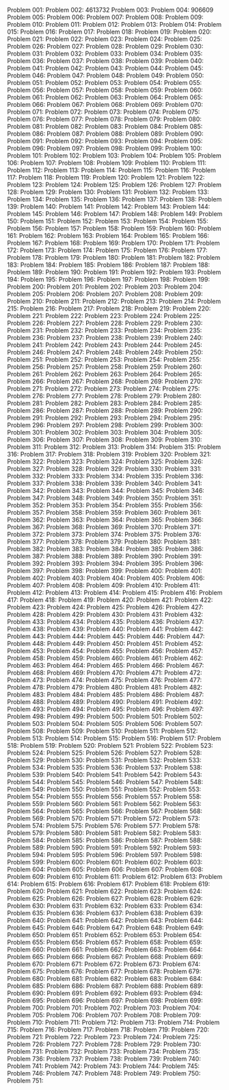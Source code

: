 Problem 001:
Problem 002: 4613732
Problem 003:
Problem 004: 906609
Problem 005:
Problem 006:
Problem 007:
Problem 008:
Problem 009:
Problem 010:
Problem 011:
Problem 012:
Problem 013:
Problem 014:
Problem 015:
Problem 016:
Problem 017:
Problem 018:
Problem 019:
Problem 020:
Problem 021:
Problem 022:
Problem 023:
Problem 024:
Problem 025:
Problem 026:
Problem 027:
Problem 028:
Problem 029:
Problem 030:
Problem 031:
Problem 032:
Problem 033:
Problem 034:
Problem 035:
Problem 036:
Problem 037:
Problem 038:
Problem 039:
Problem 040:
Problem 041:
Problem 042:
Problem 043:
Problem 044:
Problem 045:
Problem 046:
Problem 047:
Problem 048:
Problem 049:
Problem 050:
Problem 051:
Problem 052:
Problem 053:
Problem 054:
Problem 055:
Problem 056:
Problem 057:
Problem 058:
Problem 059:
Problem 060:
Problem 061:
Problem 062:
Problem 063:
Problem 064:
Problem 065:
Problem 066:
Problem 067:
Problem 068:
Problem 069:
Problem 070:
Problem 071:
Problem 072:
Problem 073:
Problem 074:
Problem 075:
Problem 076:
Problem 077:
Problem 078:
Problem 079:
Problem 080:
Problem 081:
Problem 082:
Problem 083:
Problem 084:
Problem 085:
Problem 086:
Problem 087:
Problem 088:
Problem 089:
Problem 090:
Problem 091:
Problem 092:
Problem 093:
Problem 094:
Problem 095:
Problem 096:
Problem 097:
Problem 098:
Problem 099:
Problem 100:
Problem 101:
Problem 102:
Problem 103:
Problem 104:
Problem 105:
Problem 106:
Problem 107:
Problem 108:
Problem 109:
Problem 110:
Problem 111:
Problem 112:
Problem 113:
Problem 114:
Problem 115:
Problem 116:
Problem 117:
Problem 118:
Problem 119:
Problem 120:
Problem 121:
Problem 122:
Problem 123:
Problem 124:
Problem 125:
Problem 126:
Problem 127:
Problem 128:
Problem 129:
Problem 130:
Problem 131:
Problem 132:
Problem 133:
Problem 134:
Problem 135:
Problem 136:
Problem 137:
Problem 138:
Problem 139:
Problem 140:
Problem 141:
Problem 142:
Problem 143:
Problem 144:
Problem 145:
Problem 146:
Problem 147:
Problem 148:
Problem 149:
Problem 150:
Problem 151:
Problem 152:
Problem 153:
Problem 154:
Problem 155:
Problem 156:
Problem 157:
Problem 158:
Problem 159:
Problem 160:
Problem 161:
Problem 162:
Problem 163:
Problem 164:
Problem 165:
Problem 166:
Problem 167:
Problem 168:
Problem 169:
Problem 170:
Problem 171:
Problem 172:
Problem 173:
Problem 174:
Problem 175:
Problem 176:
Problem 177:
Problem 178:
Problem 179:
Problem 180:
Problem 181:
Problem 182:
Problem 183:
Problem 184:
Problem 185:
Problem 186:
Problem 187:
Problem 188:
Problem 189:
Problem 190:
Problem 191:
Problem 192:
Problem 193:
Problem 194:
Problem 195:
Problem 196:
Problem 197:
Problem 198:
Problem 199:
Problem 200:
Problem 201:
Problem 202:
Problem 203:
Problem 204:
Problem 205:
Problem 206:
Problem 207:
Problem 208:
Problem 209:
Problem 210:
Problem 211:
Problem 212:
Problem 213:
Problem 214:
Problem 215:
Problem 216:
Problem 217:
Problem 218:
Problem 219:
Problem 220:
Problem 221:
Problem 222:
Problem 223:
Problem 224:
Problem 225:
Problem 226:
Problem 227:
Problem 228:
Problem 229:
Problem 230:
Problem 231:
Problem 232:
Problem 233:
Problem 234:
Problem 235:
Problem 236:
Problem 237:
Problem 238:
Problem 239:
Problem 240:
Problem 241:
Problem 242:
Problem 243:
Problem 244:
Problem 245:
Problem 246:
Problem 247:
Problem 248:
Problem 249:
Problem 250:
Problem 251:
Problem 252:
Problem 253:
Problem 254:
Problem 255:
Problem 256:
Problem 257:
Problem 258:
Problem 259:
Problem 260:
Problem 261:
Problem 262:
Problem 263:
Problem 264:
Problem 265:
Problem 266:
Problem 267:
Problem 268:
Problem 269:
Problem 270:
Problem 271:
Problem 272:
Problem 273:
Problem 274:
Problem 275:
Problem 276:
Problem 277:
Problem 278:
Problem 279:
Problem 280:
Problem 281:
Problem 282:
Problem 283:
Problem 284:
Problem 285:
Problem 286:
Problem 287:
Problem 288:
Problem 289:
Problem 290:
Problem 291:
Problem 292:
Problem 293:
Problem 294:
Problem 295:
Problem 296:
Problem 297:
Problem 298:
Problem 299:
Problem 300:
Problem 301:
Problem 302:
Problem 303:
Problem 304:
Problem 305:
Problem 306:
Problem 307:
Problem 308:
Problem 309:
Problem 310:
Problem 311:
Problem 312:
Problem 313:
Problem 314:
Problem 315:
Problem 316:
Problem 317:
Problem 318:
Problem 319:
Problem 320:
Problem 321:
Problem 322:
Problem 323:
Problem 324:
Problem 325:
Problem 326:
Problem 327:
Problem 328:
Problem 329:
Problem 330:
Problem 331:
Problem 332:
Problem 333:
Problem 334:
Problem 335:
Problem 336:
Problem 337:
Problem 338:
Problem 339:
Problem 340:
Problem 341:
Problem 342:
Problem 343:
Problem 344:
Problem 345:
Problem 346:
Problem 347:
Problem 348:
Problem 349:
Problem 350:
Problem 351:
Problem 352:
Problem 353:
Problem 354:
Problem 355:
Problem 356:
Problem 357:
Problem 358:
Problem 359:
Problem 360:
Problem 361:
Problem 362:
Problem 363:
Problem 364:
Problem 365:
Problem 366:
Problem 367:
Problem 368:
Problem 369:
Problem 370:
Problem 371:
Problem 372:
Problem 373:
Problem 374:
Problem 375:
Problem 376:
Problem 377:
Problem 378:
Problem 379:
Problem 380:
Problem 381:
Problem 382:
Problem 383:
Problem 384:
Problem 385:
Problem 386:
Problem 387:
Problem 388:
Problem 389:
Problem 390:
Problem 391:
Problem 392:
Problem 393:
Problem 394:
Problem 395:
Problem 396:
Problem 397:
Problem 398:
Problem 399:
Problem 400:
Problem 401:
Problem 402:
Problem 403:
Problem 404:
Problem 405:
Problem 406:
Problem 407:
Problem 408:
Problem 409:
Problem 410:
Problem 411:
Problem 412:
Problem 413:
Problem 414:
Problem 415:
Problem 416:
Problem 417:
Problem 418:
Problem 419:
Problem 420:
Problem 421:
Problem 422:
Problem 423:
Problem 424:
Problem 425:
Problem 426:
Problem 427:
Problem 428:
Problem 429:
Problem 430:
Problem 431:
Problem 432:
Problem 433:
Problem 434:
Problem 435:
Problem 436:
Problem 437:
Problem 438:
Problem 439:
Problem 440:
Problem 441:
Problem 442:
Problem 443:
Problem 444:
Problem 445:
Problem 446:
Problem 447:
Problem 448:
Problem 449:
Problem 450:
Problem 451:
Problem 452:
Problem 453:
Problem 454:
Problem 455:
Problem 456:
Problem 457:
Problem 458:
Problem 459:
Problem 460:
Problem 461:
Problem 462:
Problem 463:
Problem 464:
Problem 465:
Problem 466:
Problem 467:
Problem 468:
Problem 469:
Problem 470:
Problem 471:
Problem 472:
Problem 473:
Problem 474:
Problem 475:
Problem 476:
Problem 477:
Problem 478:
Problem 479:
Problem 480:
Problem 481:
Problem 482:
Problem 483:
Problem 484:
Problem 485:
Problem 486:
Problem 487:
Problem 488:
Problem 489:
Problem 490:
Problem 491:
Problem 492:
Problem 493:
Problem 494:
Problem 495:
Problem 496:
Problem 497:
Problem 498:
Problem 499:
Problem 500:
Problem 501:
Problem 502:
Problem 503:
Problem 504:
Problem 505:
Problem 506:
Problem 507:
Problem 508:
Problem 509:
Problem 510:
Problem 511:
Problem 512:
Problem 513:
Problem 514:
Problem 515:
Problem 516:
Problem 517:
Problem 518:
Problem 519:
Problem 520:
Problem 521:
Problem 522:
Problem 523:
Problem 524:
Problem 525:
Problem 526:
Problem 527:
Problem 528:
Problem 529:
Problem 530:
Problem 531:
Problem 532:
Problem 533:
Problem 534:
Problem 535:
Problem 536:
Problem 537:
Problem 538:
Problem 539:
Problem 540:
Problem 541:
Problem 542:
Problem 543:
Problem 544:
Problem 545:
Problem 546:
Problem 547:
Problem 548:
Problem 549:
Problem 550:
Problem 551:
Problem 552:
Problem 553:
Problem 554:
Problem 555:
Problem 556:
Problem 557:
Problem 558:
Problem 559:
Problem 560:
Problem 561:
Problem 562:
Problem 563:
Problem 564:
Problem 565:
Problem 566:
Problem 567:
Problem 568:
Problem 569:
Problem 570:
Problem 571:
Problem 572:
Problem 573:
Problem 574:
Problem 575:
Problem 576:
Problem 577:
Problem 578:
Problem 579:
Problem 580:
Problem 581:
Problem 582:
Problem 583:
Problem 584:
Problem 585:
Problem 586:
Problem 587:
Problem 588:
Problem 589:
Problem 590:
Problem 591:
Problem 592:
Problem 593:
Problem 594:
Problem 595:
Problem 596:
Problem 597:
Problem 598:
Problem 599:
Problem 600:
Problem 601:
Problem 602:
Problem 603:
Problem 604:
Problem 605:
Problem 606:
Problem 607:
Problem 608:
Problem 609:
Problem 610:
Problem 611:
Problem 612:
Problem 613:
Problem 614:
Problem 615:
Problem 616:
Problem 617:
Problem 618:
Problem 619:
Problem 620:
Problem 621:
Problem 622:
Problem 623:
Problem 624:
Problem 625:
Problem 626:
Problem 627:
Problem 628:
Problem 629:
Problem 630:
Problem 631:
Problem 632:
Problem 633:
Problem 634:
Problem 635:
Problem 636:
Problem 637:
Problem 638:
Problem 639:
Problem 640:
Problem 641:
Problem 642:
Problem 643:
Problem 644:
Problem 645:
Problem 646:
Problem 647:
Problem 648:
Problem 649:
Problem 650:
Problem 651:
Problem 652:
Problem 653:
Problem 654:
Problem 655:
Problem 656:
Problem 657:
Problem 658:
Problem 659:
Problem 660:
Problem 661:
Problem 662:
Problem 663:
Problem 664:
Problem 665:
Problem 666:
Problem 667:
Problem 668:
Problem 669:
Problem 670:
Problem 671:
Problem 672:
Problem 673:
Problem 674:
Problem 675:
Problem 676:
Problem 677:
Problem 678:
Problem 679:
Problem 680:
Problem 681:
Problem 682:
Problem 683:
Problem 684:
Problem 685:
Problem 686:
Problem 687:
Problem 688:
Problem 689:
Problem 690:
Problem 691:
Problem 692:
Problem 693:
Problem 694:
Problem 695:
Problem 696:
Problem 697:
Problem 698:
Problem 699:
Problem 700:
Problem 701:
Problem 702:
Problem 703:
Problem 704:
Problem 705:
Problem 706:
Problem 707:
Problem 708:
Problem 709:
Problem 710:
Problem 711:
Problem 712:
Problem 713:
Problem 714:
Problem 715:
Problem 716:
Problem 717:
Problem 718:
Problem 719:
Problem 720:
Problem 721:
Problem 722:
Problem 723:
Problem 724:
Problem 725:
Problem 726:
Problem 727:
Problem 728:
Problem 729:
Problem 730:
Problem 731:
Problem 732:
Problem 733:
Problem 734:
Problem 735:
Problem 736:
Problem 737:
Problem 738:
Problem 739:
Problem 740:
Problem 741:
Problem 742:
Problem 743:
Problem 744:
Problem 745:
Problem 746:
Problem 747:
Problem 748:
Problem 749:
Problem 750:
Problem 751: